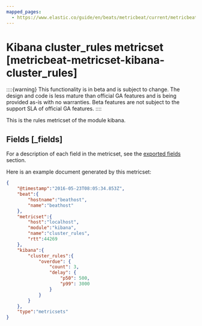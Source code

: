 ```yaml
---
mapped_pages:
  - https://www.elastic.co/guide/en/beats/metricbeat/current/metricbeat-metricset-kibana-cluster_rules.html
---
```


<!-- This file is generated! See scripts/mage/docs_collector.go -->

# Kibana cluster_rules metricset [metricbeat-metricset-kibana-cluster_rules]

::::{warning}
This functionality is in beta and is subject to change. The design and code is less mature than official GA features and is being provided as-is with no warranties. Beta features are not subject to the support SLA of official GA features.
::::


This is the rules metricset of the module kibana.

## Fields [_fields]

For a description of each field in the metricset, see the [exported fields](/reference/metricbeat/exported-fields-kibana.md) section.

Here is an example document generated by this metricset:

```json
{
    "@timestamp":"2016-05-23T08:05:34.853Z",
    "beat":{
        "hostname":"beathost",
        "name":"beathost"
    },
    "metricset":{
        "host":"localhost",
        "module":"kibana",
        "name":"cluster_rules",
        "rtt":44269
    },
    "kibana":{
        "cluster_rules":{
            "overdue": {
                "count": 3,
                "delay": {
                    "p50": 500,
                    "p99": 3000
                }
            }
        }
    },
    "type":"metricsets"
}
```

